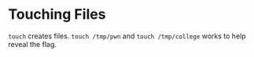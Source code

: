 # Touching Files

`touch` creates files. `touch /tmp/pwn` and `touch /tmp/college` works to help reveal the flag.
